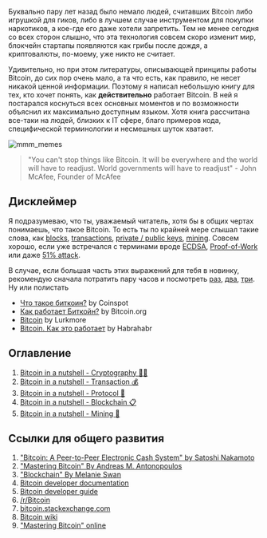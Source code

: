 Буквально пару лет назад было немало людей, считавших Bitcoin либо игрушкой для гиков, либо в лучшем случае инструментом для покупки наркотиков, а кое-где его даже хотели запретить. Тем не менее сегодня со всех сторон слышно, что эта технология совсем скоро изменит мир, блокчейн стартапы появляются как грибы после дождя, а криптовалюты, по-моему, уже никто не считает.

Удивительно, но при этом литературы, описывающей принципы работы Bitcoin, до сих пор очень мало, а та что есть, как правило, не несет никакой ценной информации. Поэтому я написал небольшую книгу для тех, кто хочет понять, как **действительно** работает Bitcoin. В ней я постарался коснуться всех основных моментов и по возможности объяснил их максимально доступным языком. Хотя книга рассчитана все-таки на людей, близких к IT сфере, благо примеров кода, специфической терминологии и несмешных шуток хватает.

![mmm_memes](https://habrastorage.org/files/aea/9d4/46d/aea9d446d8b1477b8621d6250154a55a.jpg)

> "You can't stop things like Bitcoin. It will be everywhere and the world will have to readjust. World governments will have to readjust" - John McAfee, Founder of McAfee

## Дисклеймер

Я подразумеваю, что ты, уважаемый читатель, хотя бы в общих чертах понимаешь, что такое Bitcoin. То есть ты по крайней мере слышал такие слова, как [blocks](https://en.bitcoin.it/wiki/Block), [transactions](https://en.bitcoin.it/wiki/Transaction), [private / public keys](https://en.bitcoin.it/wiki/Private_key), [mining](https://en.bitcoin.it/wiki/Mining). Совсем хорошо, если уже встречался с терминами вроде [ECDSA](https://habrahabr.ru/post/188958/), [Proof-of-Work](https://en.bitcoin.it/wiki/Proof_of_work) или даже [51% attack](https://learncryptography.com/cryptocurrency/51-attack).

В случае, если большая часть этих выражений для тебя в новинку, рекомендую сначала потратить пару часов и посмотреть [раз](https://www.youtube.com/watch?v=RuZ80TPUF_A), [два](https://www.youtube.com/watch?v=h9fm-pKyOVQ), [три](https://www.youtube.com/watch?v=yUZlEgJROKQ). Ну или полистать

- [Что такое биткоин?](http://coinspot.io/beginners/chto-takoe-bitcoin/) by Coinspot
- [Как работает Биткойн?](https://bitcoin.org/ru/how-it-works) by Bitcoin.org
- [Bitcoin](http://lurkmore.to/Bitcoin) by Lurkmore
- [Bitcoin. Как это работает](https://habrahabr.ru/post/114642/) by Habrahabr

## Оглавление
1. [Bitcoin in a nutshell - Cryptography 🕵🏻](#)
2. [Bitcoin in a nutshell - Transaction 💰](#)
3. [Bitcoin in a nutshell - Protocol 💾]()
4. [Bitcoin in a nutshell - Blockchain 📋](#)
5. [Bitcoin in a nutshell - Mining 🔨](#)

## Ссылки для общего развития
1. ["Bitcoin: A Peer-to-Peer Electronic Cash System" by Satoshi Nakamoto](https://bitcoin.org/bitcoin.pdf)
2. ["Mastering Bitcoin" By Andreas M. Antonopoulos](http://shop.oreilly.com/product/0636920032281.do)
3. ["Blockchain" By Melanie Swan](http://shop.oreilly.com/product/0636920037040.do)
4. [Bitcoin developer documentation](https://bitcoin.org/en/developer-documentation)
5. [Bitcoin developer guide](https://bitcoin.org/en/developer-guide)
6. [/r/Bitcoin](https://www.reddit.com/r/Bitcoin/)
7. [bitcoin.stackexchange.com](https://bitcoin.stackexchange.com)
8. [Bitcoin wiki](https://en.bitcoin.it/wiki/Main_Page)
9. ["Mastering Bitcoin" online](http://chimera.labs.oreilly.com/books/1234000001802/ch01.html#_getting_started)

